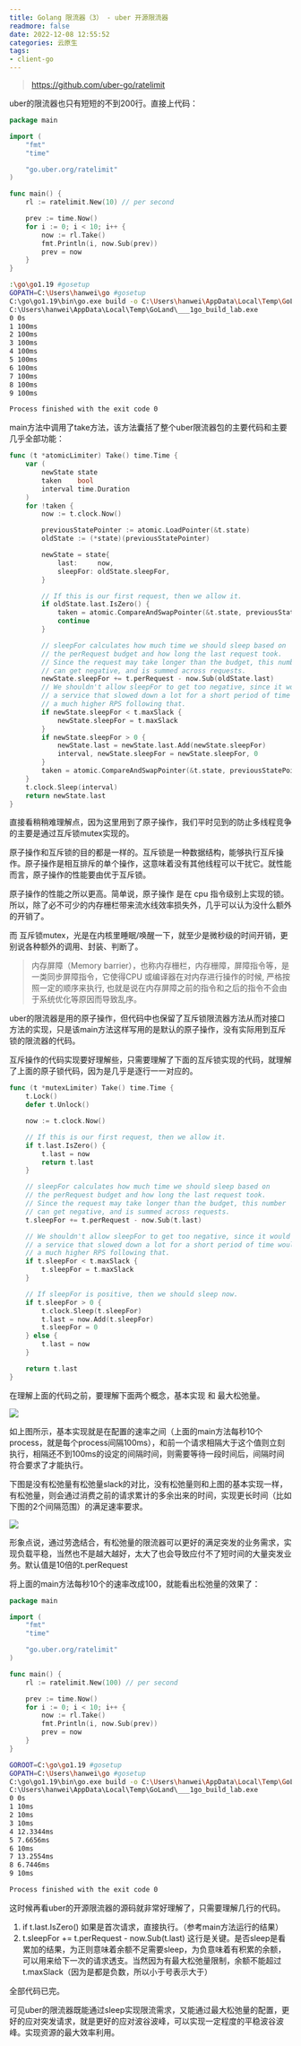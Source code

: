 ```yaml
---
title: Golang 限流器（3） - uber 开源限流器
readmore: false
date: 2022-12-08 12:55:52
categories: 云原生
tags:
- client-go
---
```


> https://github.com/uber-go/ratelimit

uber的限流器也只有短短的不到200行。直接上代码：

```go
package main

import (
	"fmt"
	"time"

	"go.uber.org/ratelimit"
)

func main() {
	rl := ratelimit.New(10) // per second

	prev := time.Now()
	for i := 0; i < 10; i++ {
		now := rl.Take()
		fmt.Println(i, now.Sub(prev))
		prev = now
	}
}
```

```bash
:\go\go1.19 #gosetup
GOPATH=C:\Users\hanwei\go #gosetup
C:\go\go1.19\bin\go.exe build -o C:\Users\hanwei\AppData\Local\Temp\GoLand\___1go_build_lab.exe lab #gosetup
C:\Users\hanwei\AppData\Local\Temp\GoLand\___1go_build_lab.exe
0 0s
1 100ms
2 100ms
3 100ms
4 100ms
5 100ms
6 100ms
7 100ms
8 100ms
9 100ms

Process finished with the exit code 0
```

main方法中调用了take方法，该方法囊括了整个uber限流器包的主要代码和主要几乎全部功能：

```go
func (t *atomicLimiter) Take() time.Time {
	var (
		newState state
		taken    bool
		interval time.Duration
	)
	for !taken {
		now := t.clock.Now()

		previousStatePointer := atomic.LoadPointer(&t.state)
		oldState := (*state)(previousStatePointer)

		newState = state{
			last:     now,
			sleepFor: oldState.sleepFor,
		}

		// If this is our first request, then we allow it.
		if oldState.last.IsZero() {
			taken = atomic.CompareAndSwapPointer(&t.state, previousStatePointer, unsafe.Pointer(&newState))
			continue
		}

		// sleepFor calculates how much time we should sleep based on
		// the perRequest budget and how long the last request took.
		// Since the request may take longer than the budget, this number
		// can get negative, and is summed across requests.
		newState.sleepFor += t.perRequest - now.Sub(oldState.last)
		// We shouldn't allow sleepFor to get too negative, since it would mean that
		// a service that slowed down a lot for a short period of time would get
		// a much higher RPS following that.
		if newState.sleepFor < t.maxSlack {
			newState.sleepFor = t.maxSlack
		}
		if newState.sleepFor > 0 {
			newState.last = newState.last.Add(newState.sleepFor)
			interval, newState.sleepFor = newState.sleepFor, 0
		}
		taken = atomic.CompareAndSwapPointer(&t.state, previousStatePointer, unsafe.Pointer(&newState))
	}
	t.clock.Sleep(interval)
	return newState.last
}
```

直接看稍稍难理解点，因为这里用到了原子操作，我们平时见到的防止多线程竞争的主要是通过互斥锁mutex实现的。

原子操作和互斥锁的目的都是一样的。互斥锁是一种数据结构，能够执行互斥操作。原子操作是相互排斥的单个操作，这意味着没有其他线程可以干扰它。就性能而言，原子操作的性能要由优于互斥锁。

原子操作的性能之所以更高。简单说，原子操作 是在 cpu 指令级别上实现的锁。所以，除了必不可少的内存栅栏带来流水线效率损失外，几乎可以认为没什么额外的开销了。

而 互斥锁mutex，光是在内核里睡眠/唤醒一下，就至少是微秒级的时间开销，更别说各种额外的调用、封装、判断了。

> 内存屏障（Memory barrier），也称内存栅栏，内存栅障，屏障指令等，是一类同步屏障指令，它使得CPU 或编译器在对内存进行操作的时候, 严格按照一定的顺序来执行, 也就是说在内存屏障之前的指令和之后的指令不会由于系统优化等原因而导致乱序。

uber的限流器是用的原子操作，但代码中也保留了互斥锁限流器方法从而对接口方法的实现，只是该main方法这样写用的是默认的原子操作，没有实际用到互斥锁的限流器的代码。

互斥操作的代码实现要好理解些，只需要理解了下面的互斥锁实现的代码，就理解了上面的原子锁代码，因为是几乎是逐行一一对应的。

```go
func (t *mutexLimiter) Take() time.Time {
	t.Lock()
	defer t.Unlock()

	now := t.clock.Now()

	// If this is our first request, then we allow it.
	if t.last.IsZero() {
		t.last = now
		return t.last
	}

	// sleepFor calculates how much time we should sleep based on
	// the perRequest budget and how long the last request took.
	// Since the request may take longer than the budget, this number
	// can get negative, and is summed across requests.
	t.sleepFor += t.perRequest - now.Sub(t.last)

	// We shouldn't allow sleepFor to get too negative, since it would mean that
	// a service that slowed down a lot for a short period of time would get
	// a much higher RPS following that.
	if t.sleepFor < t.maxSlack {
		t.sleepFor = t.maxSlack
	}

	// If sleepFor is positive, then we should sleep now.
	if t.sleepFor > 0 {
		t.clock.Sleep(t.sleepFor)
		t.last = now.Add(t.sleepFor)
		t.sleepFor = 0
	} else {
		t.last = now
	}

	return t.last
}
```

在理解上面的代码之前，要理解下面两个概念，基本实现 和 最大松弛量。

![](/images/golang-rate-3/1.png)

如上图所示，基本实现就是在配置的速率之间（上面的main方法每秒10个process，就是每个process间隔100ms），和前一个请求相隔大于这个值则立刻执行，相隔还不到100ms的设定的间隔时间，则需要等待一段时间后，间隔时间符合要求了才能执行。

下图是没有松弛量有松弛量slack的对比，没有松弛量则和上图的基本实现一样，有松弛量，则会通过消费之前的请求累计的多余出来的时间，实现更长时间（比如下图的2个间隔范围）的满足速率要求。

![](/images/golang-rate-3/2.png)

形象点说，通过劳逸结合，有松弛量的限流器可以更好的满足突发的业务需求，实现负载平稳，当然也不是越大越好，太大了也会导致应付不了短时间的大量突发业务。默认值是10倍的t.perRequest

将上面的main方法每秒10个的速率改成100，就能看出松弛量的效果了：

```go
package main

import (
	"fmt"
	"time"

	"go.uber.org/ratelimit"
)

func main() {
	rl := ratelimit.New(100) // per second

	prev := time.Now()
	for i := 0; i < 10; i++ {
		now := rl.Take()
		fmt.Println(i, now.Sub(prev))
		prev = now
	}
}
```

```bash
GOROOT=C:\go\go1.19 #gosetup
GOPATH=C:\Users\hanwei\go #gosetup
C:\go\go1.19\bin\go.exe build -o C:\Users\hanwei\AppData\Local\Temp\GoLand\___1go_build_lab.exe lab #gosetup
C:\Users\hanwei\AppData\Local\Temp\GoLand\___1go_build_lab.exe
0 0s
1 10ms
2 10ms
3 10ms
4 12.3344ms
5 7.6656ms
6 10ms
7 13.2554ms
8 6.7446ms
9 10ms

Process finished with the exit code 0
```

这时候再看uber的开源限流器的源码就非常好理解了，只需要理解几行的代码。
1. if t.last.IsZero() 如果是首次请求，直接执行。（参考main方法运行的结果）
2. t.sleepFor += t.perRequest - now.Sub(t.last) 这行是关键。是否sleep是看累加的结果，为正则意味着余额不足需要sleep，为负意味着有积累的余额，可以用来给下一次的请求透支。当然因为有最大松弛量限制，余额不能超过t.maxSlack（因为是都是负数，所以小于号表示大于）

全部代码已完。

可见uber的限流器既能通过sleep实现限流需求，又能通过最大松弛量的配置，更好的应对突发请求，就是更好的应对波谷波峰，可以实现一定程度的平稳波谷波峰。实现资源的最大效率利用。